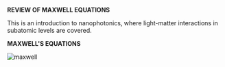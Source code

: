 

__REVIEW OF MAXWELL EQUATIONS__

This is an introduction to nanophotonics, where light-matter interactions in subatomic levels are covered.

__MAXWELL'S EQUATIONS__

![maxwell](/myblog/images/maxwell.jpg)

